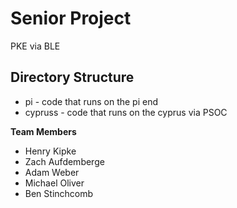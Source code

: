 # Senior Project
PKE via BLE

Directory Structure
---
* pi - code that runs on the pi end
* cypruss - code that runs on the cyprus via PSOC

**Team Members**
* Henry Kipke
* Zach Aufdemberge
* Adam Weber
* Michael Oliver
* Ben Stinchcomb
